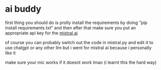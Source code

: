 # ai buddy
first thing you should do is prolly install the requirements by doing "pip install requirements.txt"
and then after that make sure you put an appropriate api key for the [mistral ai](https://console.mistral.ai/)

of course you can probably switch out the code in mistral.py and edit it to use chatgpt or any other llm but i went for mistral ai because i personally like it

make sure your mic works if it doesnt work lmao (i learnt this the hard way) 
